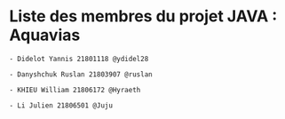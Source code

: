 # Liste des membres du projet JAVA : Aquavias

    - Didelot Yannis 21801118 @ydidel28

    - Danyshchuk Ruslan 21803907 @ruslan

    - KHIEU William 21806172 @Hyraeth

    - Li Julien 21806501 @Juju
